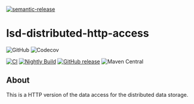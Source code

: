 [![semantic-release](https://img.shields.io/badge/semantic-release-e10079.svg?logo=semantic-release)](https://github.com/semantic-release/semantic-release)

# lsd-distributed-http-access
![GitHub](https://img.shields.io/github/license/lsd-consulting/lsd-distributed-http-access)
![Codecov](https://img.shields.io/codecov/c/github/lsd-consulting/lsd-distributed-http-access)

[![CI](https://github.com/lsd-consulting/lsd-distributed-http-access/actions/workflows/ci.yml/badge.svg)](https://github.com/lsd-consulting/lsd-distributed-http-access/actions/workflows/ci.yml)
[![Nightly Build](https://github.com/lsd-consulting/lsd-distributed-http-access/actions/workflows/nightly.yml/badge.svg)](https://github.com/lsd-consulting/lsd-distributed-http-access/actions/workflows/nightly.yml)
[![GitHub release](https://img.shields.io/github/release/lsd-consulting/lsd-distributed-http-access)](https://github.com/lsd-consulting/lsd-distributed-http-access/releases)
![Maven Central](https://img.shields.io/maven-central/v/io.github.lsd-consulting/lsd-distributed-http-access)

## About
This is a HTTP version of the data access for the distributed data storage.
